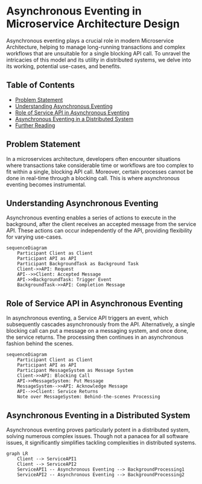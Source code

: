 # Asynchronous Eventing in Microservice Architecture Design

Asynchronous eventing plays a crucial role in modern Microservice Architecture, helping to manage long-running transactions and complex workflows that are unsuitable for a single blocking API call. To unravel the intricacies of this model and its utility in distributed systems, we delve into its working, potential use-cases, and benefits. 

## Table of Contents
- [Problem Statement](#problem-statement)
- [Understanding Asynchronous Eventing](#understanding-asynchronous-eventing)
- [Role of Service API in Asynchronous Eventing](#role-of-service-api-in-asynchronous-eventing)
- [Asynchronous Eventing in a Distributed System](#asynchronous-eventing-in-a-distributed-system)
- [Further Reading](#further-reading)

## Problem Statement <a name="problem-statement"></a>

In a microservices architecture, developers often encounter situations where transactions take considerable time or workflows are too complex to fit within a single, blocking API call. Moreover, certain processes cannot be done in real-time through a blocking call. This is where asynchronous eventing becomes instrumental.

## Understanding Asynchronous Eventing <a name="understanding-asynchronous-eventing"></a>

Asynchronous eventing enables a series of actions to execute in the background, after the client receives an accepted message from the service API. These actions can occur independently of the API, providing flexibility for varying use-cases.

```mermaid
sequenceDiagram
    Participant Client as Client
    Participant API as API
    Participant BackgroundTask as Background Task
    Client->>API: Request
    API-->>Client: Accepted Message
    API->>BackgroundTask: Trigger Event
    BackgroundTask->>API: Completion Message
```

## Role of Service API in Asynchronous Eventing <a name="role-of-service-api-in-asynchronous-eventing"></a>

In asynchronous eventing, a Service API triggers an event, which subsequently cascades asynchronously from the API. Alternatively, a single blocking call can put a message on a messaging system, and once done, the service returns. The processing then continues in an asynchronous fashion behind the scenes.

```mermaid
sequenceDiagram
    Participant Client as Client
    Participant API as API
    Participant MessageSystem as Message System
    Client->>API: Blocking Call
    API->>MessageSystem: Put Message
    MessageSystem-->>API: Acknowledge Message
    API-->>Client: Service Returns
    Note over MessageSystem: Behind-the-scenes Processing
```

## Asynchronous Eventing in a Distributed System <a name="asynchronous-eventing-in-a-distributed-system"></a>

Asynchronous eventing proves particularly potent in a distributed system, solving numerous complex issues. Though not a panacea for all software issues, it significantly simplifies tackling complexities in distributed systems.

```mermaid
graph LR
    Client --> ServiceAPI1
    Client --> ServiceAPI2
    ServiceAPI1 -- Asynchronous Eventing --> BackgroundProcessing1
    ServiceAPI2 -- Asynchronous Eventing --> BackgroundProcessing2
```
